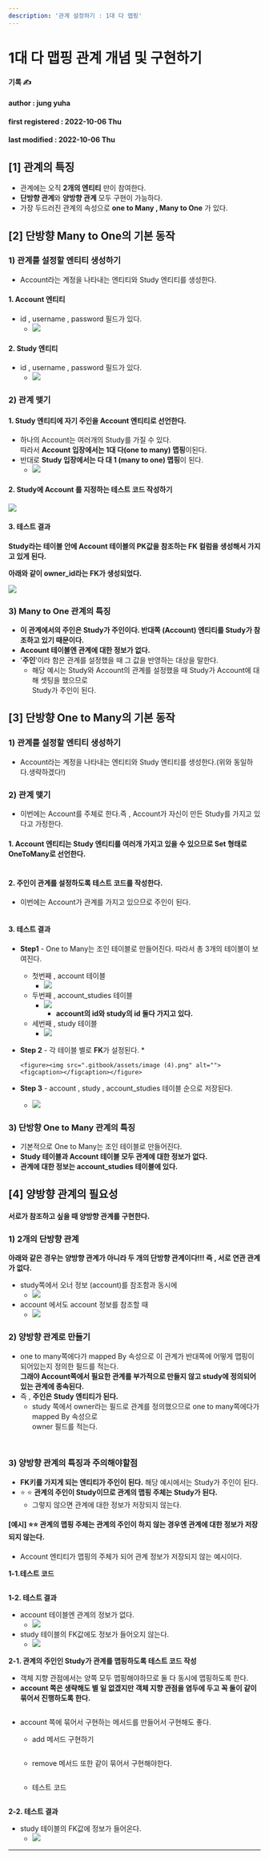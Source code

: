 ```yaml
---
description: '관계 설정하기 : 1대 다 맵핑'
---
```


# 1대 다 맵핑 관계 개념 및 구현하기

**기록 ✍️**

#### author : jung yuha

#### first registered : 2022-10-06 Thu

#### last modified : 2022-10-06 Thu

## \[1] 관계의 특징

* 관계에는 오직 **2개의 엔티티** 만이 참여한다.
* **단방향 관계**와 **양방향 관계** 모두 구현이 가능하다.
* 가장 두드러진 관계의 속성으로 **one to Many , Many to One** 가 있다.

## \[2] 단방향 Many to One의 기본 동작

### 1) 관계를 설정할 엔티티 생성하기

* Account라는 계정을 나타내는 엔티티와 Study 엔티티를 생성한다.

#### 1. Account 엔티티

* id , username , password 필드가 있다.
  * ![](<.gitbook/assets/image (13).png>)

#### 2. Study 엔티티

* id , username , password 필드가 있다.
  * ![](.gitbook/assets/image.png)

### 2) 관계 맺기

#### 1. Study 엔티티에 자기 주인을 Account 엔티티로 선언한다.

* 하나의 Account는 여러개의 Study를 가질 수 있다.\
  따라서 **Account 입장에서는 1대 다(one to many) 맵핑**이된다.
* 반대로 **Study 입장에서는 다 대 1 (many to one) 맵핑**이 된다.
  * ![](<.gitbook/assets/image (1).png>)

#### 2. Study에 Account 를 지정하는 테스트 코드 작성하기

![](<.gitbook/assets/image (32).png>)

#### 3. 테스트 결과

**Study라는 테이블 안에 Account 테이블의 PK값을 참조하는 FK 컬럼을 생성해서 가지고 있게 된다.**

**아래와 같이 owner\_id라는 FK가 생성되었다.**

![](<.gitbook/assets/image (5).png>)

### 3) Many to One 관계의 특징

* **이 관계에서의 주인은 Study가 주인이다. 반대쪽 (Account) 엔티티를 Study가 참조하고 있기 때문이다.**
* **Account 테이블엔 관계에 대한 정보가 없다.**
* '**주인**'이라 함은 관계를 설정했을 때 그 값을 반영하는 대상을 말한다.
  * 해당 예시는 Study와 Account의 관계를 설정했을 때 Study가 Account에 대해 셋팅을 했으므로 \
    Study가 주인이 된다.

## \[3] 단방향 One to Many의 기본 동작

### 1) 관계를 설정할 엔티티 생성하기

* Account라는 계정을 나타내는 엔티티와 Study 엔티티를 생성한다.(위와 동일하다.생략하겠다!)

### 2) 관계 맺기

* 이번에는 Account를 주체로 한다.즉 , Account가 자신이 만든 Study를 가지고 있다고 가정한다.

#### 1. Account 엔티티는  Study 엔티티를 여러개 가지고 있을 수 있으므로 Set 형태로  OneToMany로 선언한다.

<figure><img src=".gitbook/assets/image (23).png" alt=""><figcaption></figcaption></figure>

#### 2. 주인이 관계를 설정하도록 테스트 코드를 작성한다.

* 이번에는 Account가 관계를 가지고 있으므로 주인이 된다.

<figure><img src=".gitbook/assets/image (12).png" alt=""><figcaption></figcaption></figure>

#### 3. 테스트 결과

* **Step1** - One to Many는 조인 테이블로 만들어진다. 따라서 총 3개의 테이블이 보여진다.
  * 첫번째 , account 테이블
    * ![](<.gitbook/assets/image (27).png>)
  * 두번째 , account\_studies 테이블
    * ![](<.gitbook/assets/image (28).png>)
      * **account의 id와 study의 id 둘다 가지고 있다.**
  * 세번째 , study 테이블
    * ![](<.gitbook/assets/image (11).png>)
* **Step 2** - 각 테이블 별로 **FK**가 설정된다.
  *

      <figure><img src=".gitbook/assets/image (4).png" alt=""><figcaption></figcaption></figure>
* **Step 3** - account , study , account\_studies 테이블 순으로 저장된다.
  * ![](<.gitbook/assets/image (8).png>)

### 3) 단방향 One to Many 관계의 특징

* 기본적으로 One to Many는 조인 테이블로 만들어진다.
* **Study 테이블과 Account 테이블 모두 관계에 대한 정보가 없다.**
* **관계에 대한 정보는 account\_studies 테이블에 있다.**

## **\[4] 양방향 관계의 필요성**

#### 서로가 참조하고 싶을 때 양방향 관계를 구현한다.

### 1) 2개의 단방향 관계

**아래와 같은 경우는 양방향 관계가 아니라 두 개의 단방향 관계이다!!! 즉 , 서로 연관 관계가 없다.**

* &#x20;study쪽에서 오너 정보 (account)를 참조함과 동시에
  * ![](<.gitbook/assets/image (22).png>)
* &#x20;account 에서도 account 정보를 참조할 때
  * ![](<.gitbook/assets/image (6).png>)

### 2) 양방향 관계로 만들기

* one to many쪽에다가 mapped By 속성으로 이 관계가 반대쪽에 어떻게 맵핑이 되어있는지 정의한 필드를 적는다. \
  **그래야 Account쪽에서 필요한 관계를 부가적으로 만들지 않고  study에 정의되어 있는 관계에 종속된다.**
* 즉 , **주인은 Study 엔티티가 된다.**
  * study 쪽에서 owner라는 필드로 관계를 정의했으므로 one to many쪽에다가 mapped By 속성으로\
    owner 필드를 적는다.

<figure><img src=".gitbook/assets/image (52).png" alt=""><figcaption></figcaption></figure>

<figure><img src=".gitbook/assets/image (46).png" alt=""><figcaption></figcaption></figure>

### 3) 양방향 관계의 특징과 주의해야할점

* **FK키를 가지게 되는 엔티티가 주인이 된다.** 해당 예시에서는 Study가 주인이 된다.
* ⭐️ ⭐️ **관계의 주인이 Study이므로 관계의 맵핑 주체는 Study가 된다.**
  * 그렇지 않으면 관계에 대한 정보가 저장되지 않는다.

#### \[예시] ⭐️⭐️ 관계의 맵핑 주체는 관계의 주인이 하지 않는 경우엔 관계에 대한 정보가 저장되지 않는다.

* &#x20;Account 엔티티가 맵핑의 주체가 되어 관계 정보가 저장되지 않는 예시이다.

**1-1.테스트 코드**

<figure><img src=".gitbook/assets/image (49).png" alt=""><figcaption></figcaption></figure>

**1-2. 테스트 결과**

* account 테이블엔 관계의 정보가 없다.
  * ![](<.gitbook/assets/image (48).png>)
* study 테이블의 FK값에도 정보가 들어오지 않는다.
  * ![](<.gitbook/assets/image (47).png>)

**2-1.  관계의 주인인 Study가 관계를 맵핑하도록 테스트 코드 작성**

* 객체 지향 관점에서는 양쪽 모두 맵핑해야하므로 둘 다 동시에 맵핑하도록 한다.
* **account 쪽은 생략해도 별 일 없겠지만 객체 지향 관점을 염두에 두고 꼭 둘이 같이 묶어서 진행하도록 한다.**

<figure><img src=".gitbook/assets/image (44).png" alt=""><figcaption></figcaption></figure>

* account 쪽에 묶어서 구현하는 메서드를 만들어서 구현해도 좋다.
  *   add 메서드 구현하기

      <figure><img src=".gitbook/assets/image (51).png" alt=""><figcaption></figcaption></figure>
  *   &#x20;remove 메서드 또한 같이 묶어서 구현해야한다.

      <figure><img src=".gitbook/assets/image (50).png" alt=""><figcaption></figcaption></figure>
  *   테스트 코드

      <figure><img src=".gitbook/assets/image (43).png" alt=""><figcaption></figcaption></figure>

**2-2. 테스트 결과**

* study 테이블의 FK값에 정보가 들어온다.
  * ![](<.gitbook/assets/image (45).png>)

****

